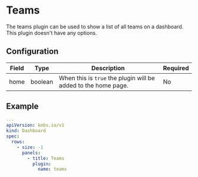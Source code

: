 # Teams

The teams plugin can be used to show a list of all teams on a dashboard. This plugin doesn't have any options.

## Configuration

| Field | Type | Description | Required |
| ----- | ---- | ----------- | -------- |
| home | boolean | When this is `true` the plugin will be added to the home page. | No |

## Example

```yaml
---
apiVersion: kobs.io/v1
kind: Dashboard
spec:
  rows:
    - size: -1
      panels:
        - title: Teams
          plugin:
            name: teams
```
